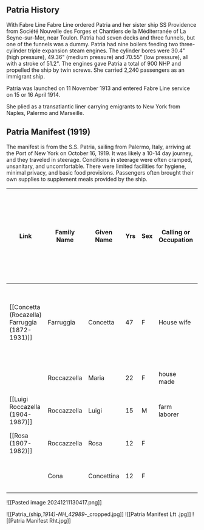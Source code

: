 
## Patria History

With Fabre Line
Fabre Line ordered Patria and her sister ship SS Providence from Société Nouvelle des Forges et Chantiers de la Méditerranée of La Seyne-sur-Mer, near Toulon. Patria had seven decks and three funnels, but one of the funnels was a dummy. Patria had nine boilers feeding two three-cylinder triple expansion steam engines. The cylinder bores were 30.4" (high pressure), 49.36" (medium pressure) and 70.55" (low pressure), all with a stroke of 51.2". The engines gave Patria a total of 900 NHP and propelled the ship by twin screws. She carried 2,240 passengers as an immigrant ship.

Patria was launched on 11 November 1913 and entered Fabre Line service on 15 or 16 April 1914.

She plied as a transatlantic liner carrying emigrants to New York from Naples, Palermo and Marseille.
## Patria Manifest (1919)
The manifest is from the S.S. Patria, sailing from Palermo, Italy, arriving at the Port of New York on October 16, 1919.  It was likely a 10-14 day journey, and they traveled in steerage.  Conditions in steerage were often cramped, unsanitary, and uncomfortable.
There were limited facilities for hygiene, minimal privacy, and basic food provisions. Passengers often brought their own supplies to supplement meals provided by the ship.

| Link                                           | Family Name | Given Name | Yrs | Sex | Calling or Occupation | Read | Write | Nationality | Race or people | Country | City        | Name or complete address of nearest relative or friend in country whence alien came | Final destination | Joining relative or friend, name and address                            | Physical Appearance                                                               |
| ---------------------------------------------- | ----------- | ---------- | --- | --- | --------------------- | ---- | ----- | ----------- | -------------- | ------- | ----------- | ----------------------------------------------------------------------------------- | ----------------- | ----------------------------------------------------------------------- | --------------------------------------------------------------------------------- |
| [[Concetta (Rocazella) Farruggia (1872-1931)]] | Farruggia   | Concetta   | 47  | F   | House wife            | no   | no    | Italy       | Italian, South | Sicily  | Caltagirone | Brother,  Giacomo Farruggia                                                         | Cleveland, Ohio   | Sons Rocazzetta Giacomo and Angelo 12109 Mayfield Road, Cleveland, Ohio | 5'0" tall. rosy complexion, grey hair, chestnut eyes, and a scar on her left eye. |
|                                                | Roccazzella | Maria      | 22  | F   | house made            | no   | no    | Italy       | Italian, South | Sicily  | Caltagirone | Uncle, as above                                                                     | Cleveland, Ohio   | brothers as above                                                       | rosy complexion, chestnut eyes                                                    |
| [[Luigi Roccazella (1904-1987)]]               | Roccazzella | Luigi      | 15  | M   | farm laborer          | no   | no    | Italy       | Italian, South | Sicily  | Caltagirone | Uncle, as above                                                                     | Cleveland, Ohio   | brothers as above                                                       | rosy complexion, chestnut eyes                                                    |
| [[Rosa (1907-1982)]]                           | Roccazzella | Rosa       | 12  | F   |                       | yes  | yes   | Italy       | Italian, South | Sicily  | Caltagirone | Uncle, as above                                                                     | Cleveland, Ohio   | brothers as above                                                       | rosy complexion, chestnut eyes                                                    |
|                                                | Cona        | Concettina | 12  | F   |                       | yes  | yes   | Italy       | Italian, South | Sicily  | Caltagirone | Uncle, as above                                                                     | Cleveland, Ohio   | brothers as above                                                       | rosy complexion, chestnut eyes                                                    |

![[Pasted image 20241211130417.png]]

![[Patria_(ship,_1914)_-_NH_42989_-_cropped.jpg]]
![[Patria Manifest Lft .jpg]]
![[Patria Manifest Rht.jpg]]

